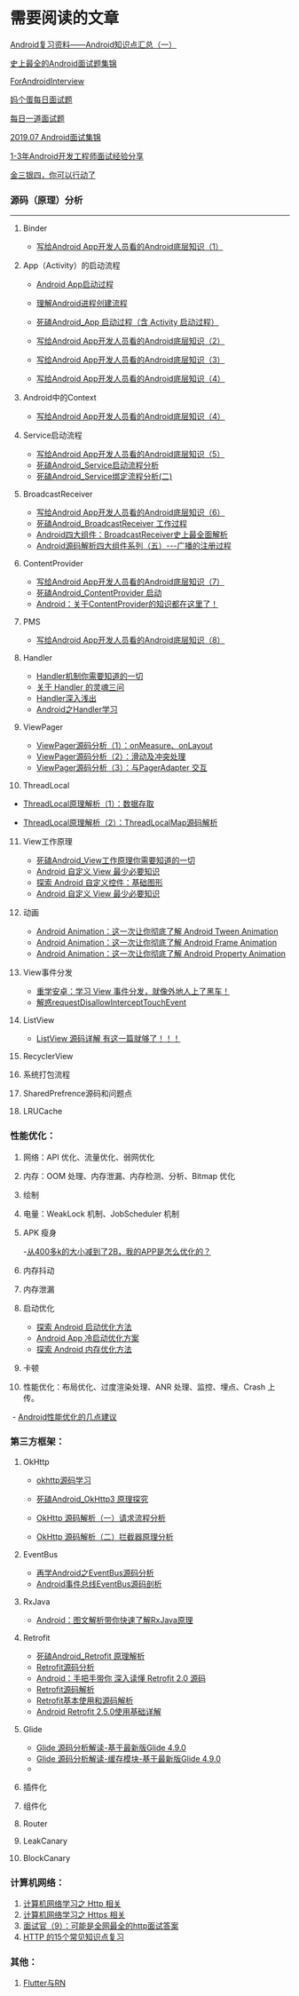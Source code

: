# 需要阅读的文章



[Android复习资料——Android知识点汇总（一）](https://juejin.im/post/5d19cec5f265da1baa1e8c0a#heading-51)

[史上最全的Android面试题集锦](https://juejin.im/post/5d2eea56f265da1b7004df0d)

[ForAndroidInterview](https://github.com/Mr-YangCheng/ForAndroidInterview)

[妈个蛋每日面试题](https://github.com/codeegginterviewgroup/CodeEggDailyInterview)

[每日一道面试题](https://mp.weixin.qq.com/s?__biz=MzIwMzYwMTk1NA==&mid=2247492738&idx=1&sn=460ec0f57ef4db892bfc700ff81ef562&chksm=96ce45cfa1b9ccd962a551ff651b332b22ef378e264ab1c3a508f7be4a2c1d3ae354b05c0418&scene=21#wechat_redirect)

[2019.07 Android面试集锦](https://mp.weixin.qq.com/s/z4IXL6t3oLNRVuyd4UspEw)

[1-3年Android开发工程师面试经验分享](https://www.jianshu.com/p/32c012e79a2a)

[金三银四，你可以行动了](https://juejin.im/post/5c6de7066fb9a049db73b8f2)

### 源码（原理）分析

---

1. Binder

   - [写给Android App开发人员看的Android底层知识（1）](https://www.jianshu.com/p/47731149c93c)

2. App（Activity）的启动流程

   - [Android App启动过程](https://juejin.im/post/5d6cad7d518825138e2b587a#comment)
   - [理解Android进程创建流程](http://gityuan.com/2016/03/26/app-process-create/)

   - [死磕Android_App 启动过程（含 Activity 启动过程）](https://zhuanlan.zhihu.com/p/67451239)

   - [写给Android App开发人员看的Android底层知识（2）](https://www.jianshu.com/p/94a929b66d9d)
   - [写给Android App开发人员看的Android底层知识（3）](https://www.jianshu.com/p/9fc313b885b4)
   - [写给Android App开发人员看的Android底层知识（4）](https://www.jianshu.com/p/75fd59a0b0ce)

3. Android中的Context

   - [写给Android App开发人员看的Android底层知识（4）](https://www.jianshu.com/p/75fd59a0b0ce)

4. Service启动流程

   - [写给Android App开发人员看的Android底层知识（5）](https://www.jianshu.com/p/058d35e01dd1)
   - [死磕Android_Service启动流程分析](https://zhuanlan.zhihu.com/p/69070398)
   - [死磕Android_Service绑定流程分析(二)](https://zhuanlan.zhihu.com/p/69310436)

5. BroadcastReceiver

   - [写给Android App开发人员看的Android底层知识（6）](https://www.jianshu.com/p/ddd79c125bdf)
   - [死磕Android_BroadcastReceiver 工作过程](https://zhuanlan.zhihu.com/p/69877733)
   - [Android四大组件：BroadcastReceiver史上最全面解析](https://www.jianshu.com/p/ca3d87a4cdf3)
   - [Android源码解析四大组件系列（五）---广播的注册过程](https://www.jianshu.com/p/ca02cecc0d1d)

6. ContentProvider

   - [写给Android App开发人员看的Android底层知识（7）](https://www.jianshu.com/p/c2ac0a54cdaa)
   - [死磕Android_ContentProvider 启动](https://zhuanlan.zhihu.com/p/70042936)
   - [Android：关于ContentProvider的知识都在这里了！](https://www.jianshu.com/p/ea8bc4aaf057)

7. PMS

   - [写给Android App开发人员看的Android底层知识（8）](https://www.jianshu.com/p/6f1de0ac7979)

8. Handler

   - [Handler机制你需要知道的一切](https://zhuanlan.zhihu.com/p/66550436)
   - [关于 Handler 的灵魂三问](https://juejin.im/post/5c9896ca6fb9a070f30b0e18)
   - [Handler深入浅出](https://www.jianshu.com/p/67eb02c8bdce)
   - [Android之Handler学习](https://juejin.im/post/5d4fe33e6fb9a06b233cb0b4)

9. ViewPager

   - [ViewPager源码分析（1）：onMeasure、onLayout](https://www.jianshu.com/p/b0830f9b44bb)
   - [ViewPager源码分析（2）：滑动及冲突处理](https://www.jianshu.com/p/ea5de4925b36)
   - [ViewPager源码分析（3）：与PagerAdapter 交互](https://www.jianshu.com/p/204efa98a18d)

10. ThreadLocal

  - [ThreadLocal原理解析（1）：数据存取](https://www.jianshu.com/p/a31f6d889647)

  - [ThreadLocal原理解析（2）：ThreadLocalMap源码解析](https://www.jianshu.com/p/27e309e1d0f5)

11. View工作原理

    - [死磕Android_View工作原理你需要知道的一切](https://zhuanlan.zhihu.com/p/67451562)
    - [Android 自定义 View 最少必要知识](https://juejin.im/post/5d6c8f7cf265da03d42fbe58#heading-2)
    - [探索 Android 自定义控件：基础图形](https://juejin.im/post/5d61514df265da03d60f0ab6)
    - [Android 自定义 View 最少必要知识](https://juejin.im/post/5d6c8f7cf265da03d42fbe58#heading-10)

12. 动画
    - [Android Animation：这一次让你彻底了解 Android Tween Animation](https://juejin.im/post/5c84d9c25188257ed73dc16f)
    - [Android Animation：这一次让你彻底了解 Android Frame Animation](https://juejin.im/post/5c86e91ee51d453c887b6797)
    - [Android Animation：这一次让你彻底了解 Android Property Animation](https://juejin.im/post/5c8e5c1e6fb9a070b24b067f)

13. View事件分发
    - [重学安卓：学习 View 事件分发，就像外地人上了黑车！](https://juejin.im/post/5d3140c951882565dd5a66ef)
    - [解惑requestDisallowInterceptTouchEvent](https://www.jianshu.com/p/7e92121814ed)

14. ListView

    - [ListView 源码详解 有这一篇就够了！！！](https://blog.csdn.net/u012954720/article/details/80664943)

15. RecyclerView

16. 系统打包流程

17. SharedPrefrence源码和问题点

18. LRUCache

### 性能优化：

1. 网络：API 优化、流量优化、弱网优化

2. 内存：OOM 处理、内存泄漏、内存检测、分析、Bitmap 优化

3. 绘制 

4. 电量：WeakLock 机制、JobScheduler 机制 

5. APK 瘦身

   -[从400多k的大小减到了2B，我的APP是怎么优化的？](https://mp.weixin.qq.com/s/vBkqBbMrc7No-zqwZxx9HA)

6. 内存抖动 

7. 内存泄漏 

8. 启动优化

   - [探索 Android 启动优化方法](https://juejin.im/post/5d5aa36af265da03963b9913#comment)
   - [Android App 冷启动优化方案](https://juejin.im/post/5aec28bb6fb9a07ac90d13dc)
   - [探索 Android 内存优化方法](https://juejin.im/post/5d3ada056fb9a07eb94fd1bc#comment)

9. 卡顿 

10. 性能优化：布局优化、过度渲染处理、ANR 处理、监控、埋点、Crash 上传。

​	- [Android性能优化的几点建议](https://juejin.im/post/5d08eb61f265da1b897ad2df)

### 第三方框架：

1. OkHttp

   - [okhttp源码学习](https://juejin.im/post/5c99df3f6fb9a0710504b12b)

   - [死磕Android_OkHttp3 原理探究](https://zhuanlan.zhihu.com/p/74745031)
   - [OkHttp 源码解析（一）请求流程分析](https://juejin.im/post/5d220e4a51882514bf5bf1da)
   - [OkHttp 源码解析（二）拦截器原理分析](https://juejin.im/post/5d23dd635188250fcf17c311)
2. EventBus

   - [再学Android之EventBus源码分析](https://juejin.im/post/5d1a1987e51d454f6f16ec3f)
   - [Android事件总线EventBus源码剖析](https://juejin.im/post/5d524435f265da03de3af6e3)
3. RxJava
   - [Android：图文解析带你快速了解RxJava原理](https://www.jianshu.com/p/d52ef3ad7460)
4. Retrofit

   - [死磕Android_Retrofit 原理解析](https://zhuanlan.zhihu.com/p/75395280)
   - [Retrofit源码分析](https://segmentfault.com/a/1190000016835505)
   - [Android：手把手带你 深入读懂 Retrofit 2.0 源码](https://www.jianshu.com/p/0c055ad46b6c)
   - [Retrofit源码解析](https://yuqirong.me/2017/08/03/Retrofit%E6%BA%90%E7%A0%81%E8%A7%A3%E6%9E%90/)
   - [Retrofit基本使用和源码解析](https://www.jianshu.com/p/989c46a858a4)
   - [Android Retrofit 2.5.0使用基础详解](https://juejin.im/post/5c9cb008e51d455ec63f7aa6)
5. Glide
   - [Glide 源码分析解读-基于最新版Glide 4.9.0](https://www.jianshu.com/p/9bb50924d42a)
   - [Glide 源码分析解读-缓存模块-基于最新版Glide 4.9.0](https://www.jianshu.com/p/62b7f990ee83)
   - 
6. 插件化
7. 组件化
8. Router
9. LeakCanary
10. BlockCanary

### 计算机网络：

1. [计算机网络学习之 Http 相关](https://juejin.im/post/5d15f7e15188256b1c26cdeb)
2. [计算机网络学习之 Https 相关](https://juejin.im/post/5d1862196fb9a07eec59dfa3)
3. [面试官（9）：可能是全网最全的http面试答案](https://juejin.im/post/5d032b77e51d45777a126183)
4. [HTTP 的15个常见知识点复习](https://juejin.im/post/5d0de954e51d4556be5b3a6f)

### 其他：

1. [Flutter与RN](https://juejin.im/post/5d018eb8e51d4550723b13d9)

